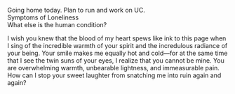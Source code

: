 Going home today. Plan to run and work on UC.   
Symptoms of Loneliness  
What else is the human condition?

I wish you knew that the blood of my heart spews like ink to this page when I sing of the incredible warmth of your spirit and the incredulous radiance of your being. Your smile makes me equally hot and cold—for at the same time that I see the twin suns of your eyes, I realize that you cannot be mine. You are overwhelming warmth, unbearable lightness, and immeasurable pain. How can I stop your sweet laughter from snatching me into ruin again and again?
